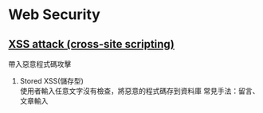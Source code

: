# Web Security
## [XSS attack (cross-site scripting)](https://forum.gamer.com.tw/Co.php?bsn=60292&sn=11267)
帶入惡意程式碼攻擊
1. Stored XSS(儲存型)  
  使用者輸入任意文字沒有檢查，將惡意的程式碼存到資料庫
  常見手法：留言、文章輸入<script>
2. Reflected XSS(反射型) 
  後端直接回傳使用者在前端的輸入，沒有檢查
  常見手法：以get方式傳到後端，後端沒有檢查就將惡意程式嵌入前端，導向釣魚網站
3. Dom-Based XSS  
  直接用script產生DOM，沒有做檢查就插入DOM
  常見手法：element.innerHTML ＝ （惡意代碼）
  
> React 可以避免某些injection attack，但有些攻擊還是需要注意，[example](https://stackoverflow.com/a/51852579)
  
  
## Query parameter 在 https 傳輸安全嗎？
SSL/TLS 是加密在 **Transport Layer** under **Application Layer**，所以 query parameter also encrpto with SSL  
但是web server會以明文儲存reqeust log (whole url)，所以重要資訊還是避免加在 query parameter  
📌 Reference:   
https://stackoverflow.com/a/2629241/13797221  
https://blog.httpwatch.com/2009/02/20/how-secure-are-query-strings-over-https/  
  
## CSP Content Security Policy
- 用來處理 XSS attack
- 只允許載入白名單的來源
- html, css, script, font, media...
- 加在cloudfront

## X-Frame-Options
- 自己的網頁被嵌入惡意網頁，會有clickjacking的風險
- 避免方式有兩種：（1）js 判斷window location是否一致，(2) response header x-frame-options (3) CSP frame-ancestors
- 新的瀏覽器不支援 x-frame-options ALLOW-FROM，CSP level2 以上的瀏覽器才支援 CSP frame-ancestors，所以建議 (2)(3) 一起使用
- refs: https://blog.huli.tw/2021/09/26/what-is-clickjacking/#x-frame-options
- ```
  // 不允許
  Content-Security-Policy: frame-ancestors ‘none’
  X-Frame-Options: DENY
  
  // 只能自己
  Content-Security-Policy: frame-ancestors ‘self’
  X-Frame-Options: SAMEORIGIN
  
  // 特定url
  Content-Security-Policy: frame-ancestors https://a.example.com https://b.example.com
  X-Frame-Options: ALLOW-FROM https://example.com/  <- 這個支援度不佳且只能一個
  ```
  
## X-Content-Type-Options
- 當 resource 回傳不正確的 MIME type時，瀏覽器需要猜測(sniff) 哪種 MIME type，才能執行，當猜測的過程中，就有可能有漏洞
- ```
  X-Content-Type-Options: nosniff
  ```



  
